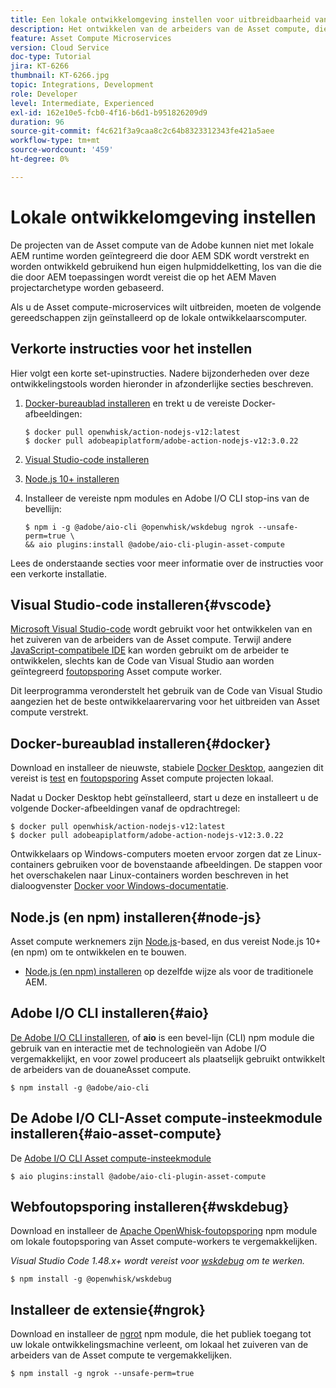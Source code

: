 ```yaml
---
title: Een lokale ontwikkelomgeving instellen voor uitbreidbaarheid van de Asset compute
description: Het ontwikkelen van de arbeiders van de Asset compute, die toepassingen Node.js JavaScript zijn, vereist specifieke ontwikkelingshulpmiddelen die van traditionele AEM ontwikkeling verschillen, die zich van Node.js en diverse npm modules aan de Desktop van de Docker en Code van Microsoft Visual Studio uitstrekken.
feature: Asset Compute Microservices
version: Cloud Service
doc-type: Tutorial
jira: KT-6266
thumbnail: KT-6266.jpg
topic: Integrations, Development
role: Developer
level: Intermediate, Experienced
exl-id: 162e10e5-fcb0-4f16-b6d1-b951826209d9
duration: 96
source-git-commit: f4c621f3a9caa8c2c64b8323312343fe421a5aee
workflow-type: tm+mt
source-wordcount: '459'
ht-degree: 0%

---
```


# Lokale ontwikkelomgeving instellen

De projecten van de Asset compute van de Adobe kunnen niet met lokale AEM runtime worden geïntegreerd die door AEM SDK wordt verstrekt en worden ontwikkeld gebruikend hun eigen hulpmiddelketting, los van die die die door AEM toepassingen wordt vereist die op het AEM Maven projectarchetype worden gebaseerd.

Als u de Asset compute-microservices wilt uitbreiden, moeten de volgende gereedschappen zijn geïnstalleerd op de lokale ontwikkelaarscomputer.

## Verkorte instructies voor het instellen

Hier volgt een korte set-upinstructies. Nadere bijzonderheden over deze ontwikkelingstools worden hieronder in afzonderlijke secties beschreven.

1. [Docker-bureaublad installeren](https://www.docker.com/products/docker-desktop) en trekt u de vereiste Docker-afbeeldingen:

   ```
   $ docker pull openwhisk/action-nodejs-v12:latest
   $ docker pull adobeapiplatform/adobe-action-nodejs-v12:3.0.22
   ```

1. [Visual Studio-code installeren](https://code.visualstudio.com/download)
1. [Node.js 10+ installeren](../../local-development-environment/development-tools.md#node-js)
1. Installeer de vereiste npm modules en Adobe I/O CLI stop-ins van de bevellijn:

   ```
   $ npm i -g @adobe/aio-cli @openwhisk/wskdebug ngrok --unsafe-perm=true \
   && aio plugins:install @adobe/aio-cli-plugin-asset-compute
   ```

Lees de onderstaande secties voor meer informatie over de instructies voor een verkorte installatie.

## Visual Studio-code installeren{#vscode}

[Microsoft Visual Studio-code](https://code.visualstudio.com/download) wordt gebruikt voor het ontwikkelen van en het zuiveren van de arbeiders van de Asset compute. Terwijl andere [JavaScript-compatibele IDE](../../local-development-environment/development-tools.md#set-up-the-development-ide) kan worden gebruikt om de arbeider te ontwikkelen, slechts kan de Code van Visual Studio aan worden geïntegreerd [foutopsporing](../test-debug/debug.md) Asset compute worker.

Dit leerprogramma veronderstelt het gebruik van de Code van Visual Studio aangezien het de beste ontwikkelaarervaring voor het uitbreiden van Asset compute verstrekt.

## Docker-bureaublad installeren{#docker}

Download en installeer de nieuwste, stabiele [Docker Desktop](https://www.docker.com/products/docker-desktop), aangezien dit vereist is [test](../test-debug/test.md) en [foutopsporing](../test-debug/debug.md) Asset compute projecten lokaal.

Nadat u Docker Desktop hebt geïnstalleerd, start u deze en installeert u de volgende Docker-afbeeldingen vanaf de opdrachtregel:

```
$ docker pull openwhisk/action-nodejs-v12:latest
$ docker pull adobeapiplatform/adobe-action-nodejs-v12:3.0.22
```

Ontwikkelaars op Windows-computers moeten ervoor zorgen dat ze Linux-containers gebruiken voor de bovenstaande afbeeldingen. De stappen voor het overschakelen naar Linux-containers worden beschreven in het dialoogvenster [Docker voor Windows-documentatie](https://docs.docker.com/docker-for-windows/).

## Node.js (en npm) installeren{#node-js}

Asset compute werknemers zijn [Node.js](https://nodejs.org/)-based, en dus vereist Node.js 10+ (en npm) om te ontwikkelen en te bouwen.

+ [Node.js (en npm) installeren](../../local-development-environment/development-tools.md#node-js) op dezelfde wijze als voor de traditionele AEM.

## Adobe I/O CLI installeren{#aio}

[De Adobe I/O CLI installeren](../../local-development-environment/development-tools.md#aio-cli), of __aio__ is een bevel-lijn (CLI) npm module die gebruik van en interactie met de technologieën van Adobe I/O vergemakkelijkt, en voor zowel produceert als plaatselijk gebruikt ontwikkelt de arbeiders van de douaneAsset compute.

```
$ npm install -g @adobe/aio-cli
```

## De Adobe I/O CLI-Asset compute-insteekmodule installeren{#aio-asset-compute}

De [Adobe I/O CLI Asset compute-insteekmodule](https://github.com/adobe/aio-cli-plugin-asset-compute)

```
$ aio plugins:install @adobe/aio-cli-plugin-asset-compute
```

## Webfoutopsporing installeren{#wskdebug}

Download en installeer de [Apache OpenWhisk-foutopsporing](https://www.npmjs.com/package/@openwhisk/wskdebug) npm module om lokale foutopsporing van Asset compute-workers te vergemakkelijken.

_Visual Studio Code 1.48.x+ wordt vereist voor [wskdebug](#wskdebug) om te werken._

```
$ npm install -g @openwhisk/wskdebug
```

## Installeer de extensie{#ngrok}

Download en installeer de [ngrot](https://www.npmjs.com/package/ngrok) npm module, die het publiek toegang tot uw lokale ontwikkelingsmachine verleent, om lokaal het zuiveren van de arbeiders van de Asset compute te vergemakkelijken.

```
$ npm install -g ngrok --unsafe-perm=true
```
